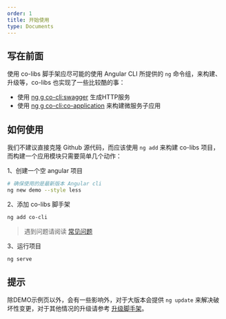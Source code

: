 ```yaml
---
order: 1
title: 开始使用
type: Documents
---
```


## 写在前面

使用 co-libs 脚手架应尽可能的使用 Angular CLI 所提供的 `ng` 命令组，来构建、升级等，co-libs 也实现了一些比较酷的事：

- 使用 [ng g co-cli:swagger](/cli/swagger) 生成HTTP服务
- 使用 [ng g co-cli:co-application](/cli/co-application) 来构建微服务子应用

## 如何使用

我们不建议直接克隆 Github 源代码，而应该使用 `ng add` 来构建 co-libs 项目，而构建一个应用模块只需要简单几个动作：

1、创建一个空 angular 项目

```bash
# 确保使用的是最新版本 Angular cli
ng new demo --style less
```

2、添加 co-libs 脚手架

```bash
ng add co-cli
```

> 遇到问题请阅读 [常见问题](/docs/faq)

3、运行项目

```bash
ng serve
```

## 提示

除DEMO示例页以外，会有一些影响外，对于大版本会提供 `ng update` 来解决破坏性变更，对于其他情况的升级请参考 [升级脚手架](/docs/upgrade)。
